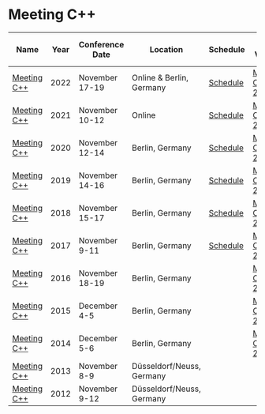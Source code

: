 # Meeting C++

| Name | Year | Conference<br>Date | Location | Schedule | Talk Videos | Lightning<br>Talk Videos | Slides | Video Channel |
|---|---|---|---|---|---|---|---|---|
| [Meeting C++](https://meetingcpp.com/2022/) | 2022 | November 17-19 | Online & Berlin, Germany | [Schedule](https://meetingcpp.com/2022/Talks/) | [Meeting C++ 2022](https://www.youtube.com/playlist?list=PLRyNF2Y6sca26zZjdpWS-NmRiKkJEOBFl) | | [Slides](https://meetingcpp.com/mcpp/slides/?year=2022) | [YouTube](https://www.youtube.com/user/MeetingCPP/) |
| [Meeting C++](https://meetingcpp.com/2021/) | 2021 | November 10-12 | Online | [Schedule](https://meetingcpp.com/2021/Talks/) | [Meeting C++ 2021](https://www.youtube.com/playlist?list=PLRyNF2Y6sca1IY8wvpIQ8t2gQ49ncgwkr) | | [Slides](https://meetingcpp.com/mcpp/slides/?year=2021) | [YouTube](https://www.youtube.com/user/MeetingCPP/) |
| [Meeting C++](https://meetingcpp.com/) | 2020 | November 12-14 | Berlin, Germany | [Schedule](https://meetingcpp.com/2020/Schedule.html) | [Meeting C++ 2020](https://www.youtube.com/playlist?list=PLRyNF2Y6sca0hXu0FG-5SP3lTI-g7srMW) | | [Slides](https://meetingcpp.com/mcpp/slides/?year=2020) | [YouTube](https://www.youtube.com/user/MeetingCPP/) |
| [Meeting C++](https://meetingcpp.com/) | 2019 | November 14-16 | Berlin, Germany | [Schedule](https://www.meetingcpp.com/2019/Schedule.html) | [Meeting C++ 2019](https://www.youtube.com/playlist?list=PLRyNF2Y6sca27wjBvjc5yg3F1QqZgazKb) | [Meeting C++ 2019](https://www.youtube.com/playlist?list=PLRyNF2Y6sca1nKqNGjafqpTke8RmvZIji) | [Slides](https://meetingcpp.com/mcpp/slides/?year=2019) | [YouTube](https://www.youtube.com/user/MeetingCPP/) |
| [Meeting C++](https://meetingcpp.com/2018/) | 2018 | November 15-17 | Berlin, Germany | [Schedule](https://meetingcpp.com/2018/Schedule.html) | [Meeting C++ 2018](https://www.youtube.com/playlist?list=PLRyNF2Y6sca3bxLLAojbEWaZ2DueRPZVy) | [Meeting C++ 2018](https://www.youtube.com/playlist?list=PLRyNF2Y6sca2xj5RF5L5bzcUysQFVNOwQ) | [Slides](https://meetingcpp.com/mcpp/slides/?year=2018) | [YouTube](https://www.youtube.com/user/MeetingCPP/) |
| [Meeting C++](https://meetingcpp.com/2017/) | 2017 | November 9-11 | Berlin, Germany | [Schedule](https://meetingcpp.com/2017/Schedule.html) | [Meeting C++ 2017](https://www.youtube.com/playlist?list=PLRyNF2Y6sca3EUO_RTNv5t7gUmppFl9R1) | | [Slides (zip)](https://meetingcpp.com/2017/slides_meetingcpp_2017.zip) | [YouTube](https://www.youtube.com/user/MeetingCPP/) |
| [Meeting C++](https://meetingcpp.com/) | 2016 | November 18-19 | Berlin, Germany | | [Meeting C++ 2016](https://www.youtube.com/playlist?list=PLRyNF2Y6sca06lulacjysyu8RIwfKgYoY) | [Meeting C++ 2016](https://www.youtube.com/user/MeetingCPP/search?query=%22Lightning+Talks+Meeting+C%2B%2B+2016%22) | | [YouTube](https://www.youtube.com/user/MeetingCPP/) |
| [Meeting C++](https://meetingcpp.com/) | 2015 | December 4-5 | Berlin, Germany | | [Meeting C++ 2015](https://www.youtube.com/playlist?list=PLRyNF2Y6sca0UKKZ2PTSwF3WrDjABQdcL) | [Meeting C++ 2015](https://www.meetingcpp.com/meetingcpp/news/items/meeting-c-2015-all-lightning-talks-are-now-online-at-youtube.html) | | [YouTube](https://www.youtube.com/user/MeetingCPP/) |
| [Meeting C++](https://meetingcpp.com/) | 2014 | December 5-6 | Berlin, Germany | | [Meeting C++ 2014](https://www.youtube.com/playlist?list=PLRyNF2Y6sca0Luy-3XreR2l2aQ7Hf5ODl) | | | [YouTube](https://www.youtube.com/user/MeetingCPP/) |
| [Meeting C++](https://meetingcpp.com/) | 2013 | November 8-9 | Düsseldorf/Neuss, Germany | | | | | [YouTube](https://www.youtube.com/user/MeetingCPP/) |
| [Meeting C++](https://meetingcpp.com/) | 2012 | November 9-12 | Düsseldorf/Neuss, Germany | | | | | [YouTube](https://www.youtube.com/user/MeetingCPP/) |
